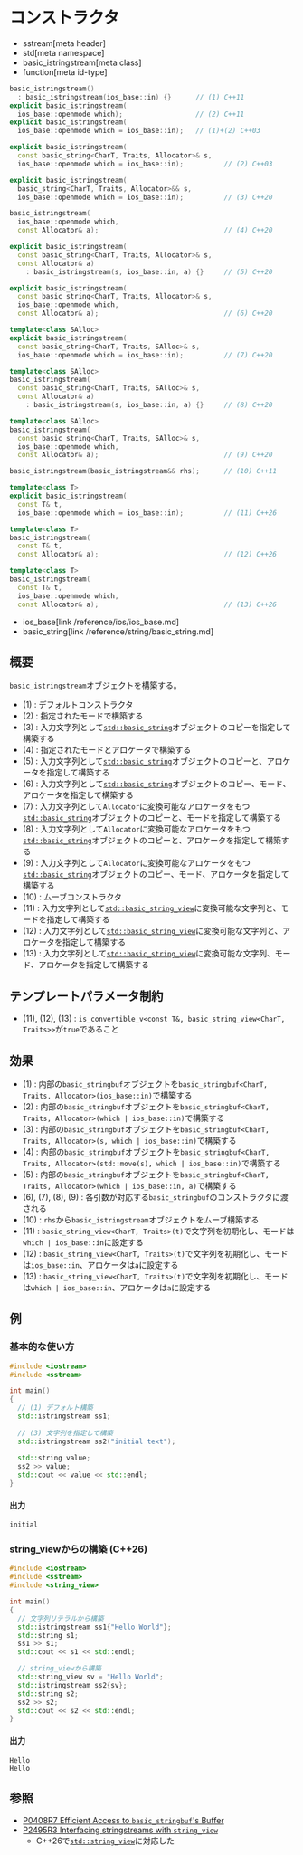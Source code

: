 # コンストラクタ
* sstream[meta header]
* std[meta namespace]
* basic_istringstream[meta class]
* function[meta id-type]

```cpp
basic_istringstream()
  : basic_istringstream(ios_base::in) {}      // (1) C++11
explicit basic_istringstream(
  ios_base::openmode which);                  // (2) C++11
explicit basic_istringstream(
  ios_base::openmode which = ios_base::in);   // (1)+(2) C++03

explicit basic_istringstream(
  const basic_string<CharT, Traits, Allocator>& s,
  ios_base::openmode which = ios_base::in);          // (2) C++03

explicit basic_istringstream(
  basic_string<CharT, Traits, Allocator>&& s,
  ios_base::openmode which = ios_base::in);          // (3) C++20

basic_istringstream(
  ios_base::openmode which,
  const Allocator& a);                               // (4) C++20

explicit basic_istringstream(
  const basic_string<CharT, Traits, Allocator>& s,
  const Allocator& a)
    : basic_istringstream(s, ios_base::in, a) {}     // (5) C++20

explicit basic_istringstream(
  const basic_string<CharT, Traits, Allocator>& s,
  ios_base::openmode which,
  const Allocator& a);                               // (6) C++20

template<class SAlloc>
explicit basic_istringstream(
  const basic_string<CharT, Traits, SAlloc>& s,
  ios_base::openmode which = ios_base::in);          // (7) C++20

template<class SAlloc>
basic_istringstream(
  const basic_string<CharT, Traits, SAlloc>& s,
  const Allocator& a)
    : basic_istringstream(s, ios_base::in, a) {}     // (8) C++20

template<class SAlloc>
basic_istringstream(
  const basic_string<CharT, Traits, SAlloc>& s,
  ios_base::openmode which,
  const Allocator& a);                               // (9) C++20

basic_istringstream(basic_istringstream&& rhs);      // (10) C++11

template<class T>
explicit basic_istringstream(
  const T& t,
  ios_base::openmode which = ios_base::in);          // (11) C++26

template<class T>
basic_istringstream(
  const T& t,
  const Allocator& a);                               // (12) C++26

template<class T>
basic_istringstream(
  const T& t,
  ios_base::openmode which,
  const Allocator& a);                               // (13) C++26
```
* ios_base[link /reference/ios/ios_base.md]
* basic_string[link /reference/string/basic_string.md]

## 概要
`basic_istringstream`オブジェクトを構築する。

- (1) : デフォルトコンストラクタ
- (2) : 指定されたモードで構築する
- (3) : 入力文字列として[`std::basic_string`](/reference/string/basic_string.md)オブジェクトのコピーを指定して構築する
- (4) : 指定されたモードとアロケータで構築する
- (5) : 入力文字列として[`std::basic_string`](/reference/string/basic_string.md)オブジェクトのコピーと、アロケータを指定して構築する
- (6) : 入力文字列として[`std::basic_string`](/reference/string/basic_string.md)オブジェクトのコピー、モード、アロケータを指定して構築する
- (7) : 入力文字列として`Allocator`に変換可能なアロケータをもつ[`std::basic_string`](/reference/string/basic_string.md)オブジェクトのコピーと、モードを指定して構築する
- (8) : 入力文字列として`Allocator`に変換可能なアロケータをもつ[`std::basic_string`](/reference/string/basic_string.md)オブジェクトのコピーと、アロケータを指定して構築する
- (9) : 入力文字列として`Allocator`に変換可能なアロケータをもつ[`std::basic_string`](/reference/string/basic_string.md)オブジェクトのコピー、モード、アロケータを指定して構築する
- (10) : ムーブコンストラクタ
- (11) : 入力文字列として[`std::basic_string_view`](/reference/string_view/basic_string_view.md)に変換可能な文字列と、モードを指定して構築する
- (12) : 入力文字列として[`std::basic_string_view`](/reference/string_view/basic_string_view.md)に変換可能な文字列と、アロケータを指定して構築する
- (13) : 入力文字列として[`std::basic_string_view`](/reference/string_view/basic_string_view.md)に変換可能な文字列、モード、アロケータを指定して構築する


## テンプレートパラメータ制約
- (11), (12), (13) : `is_convertible_v<const T&, basic_string_view<CharT, Traits>>`が`true`であること

## 効果
- (1) : 内部の`basic_stringbuf`オブジェクトを`basic_stringbuf<CharT, Traits, Allocator>(ios_base::in)`で構築する
- (2) : 内部の`basic_stringbuf`オブジェクトを`basic_stringbuf<CharT, Traits, Allocator>(which | ios_base::in)`で構築する
- (3) : 内部の`basic_stringbuf`オブジェクトを`basic_stringbuf<CharT, Traits, Allocator>(s, which | ios_base::in)`で構築する
- (4) : 内部の`basic_stringbuf`オブジェクトを`basic_stringbuf<CharT, Traits, Allocator>(std::move(s), which | ios_base::in)`で構築する
- (5) : 内部の`basic_stringbuf`オブジェクトを`basic_stringbuf<CharT, Traits, Allocator>(which | ios_base::in, a)`で構築する
- (6), (7), (8), (9) : 各引数が対応する`basic_stringbuf`のコンストラクタに渡される
- (10) : `rhs`から`basic_istringstream`オブジェクトをムーブ構築する
- (11) : `basic_string_view<CharT, Traits>(t)`で文字列を初期化し、モードは`which | ios_base::in`に設定する
- (12) : `basic_string_view<CharT, Traits>(t)`で文字列を初期化し、モードは`ios_base::in`、アロケータは`a`に設定する
- (13) : `basic_string_view<CharT, Traits>(t)`で文字列を初期化し、モードは`which | ios_base::in`、アロケータは`a`に設定する


## 例
### 基本的な使い方
```cpp example
#include <iostream>
#include <sstream>

int main()
{
  // (1) デフォルト構築
  std::istringstream ss1;
  
  // (3) 文字列を指定して構築
  std::istringstream ss2("initial text");
  
  std::string value;
  ss2 >> value;
  std::cout << value << std::endl;
}
```

#### 出力
```
initial
```

### string_viewからの構築 (C++26)
```cpp example
#include <iostream>
#include <sstream>
#include <string_view>

int main()
{
  // 文字列リテラルから構築
  std::istringstream ss1{"Hello World"};
  std::string s1;
  ss1 >> s1;
  std::cout << s1 << std::endl;

  // string_viewから構築
  std::string_view sv = "Hello World";
  std::istringstream ss2{sv};
  std::string s2;
  ss2 >> s2;
  std::cout << s2 << std::endl;
}
```

#### 出力
```
Hello
Hello
```


## 参照
- [P0408R7 Efficient Access to `basic_stringbuf`'s Buffer](https://www.open-std.org/jtc1/sc22/wg21/docs/papers/2019/p0408r7.pdf)
- [P2495R3 Interfacing stringstreams with `string_view`](https://www.open-std.org/jtc1/sc22/wg21/docs/papers/2023/p2495r3.pdf)
    - C++26で[`std::string_view`](/reference/string_view/basic_string_view.md)に対応した
